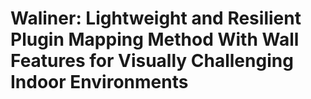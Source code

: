 # Waliner: Lightweight and Resilient Plugin Mapping Method With Wall Features for Visually Challenging Indoor Environments
